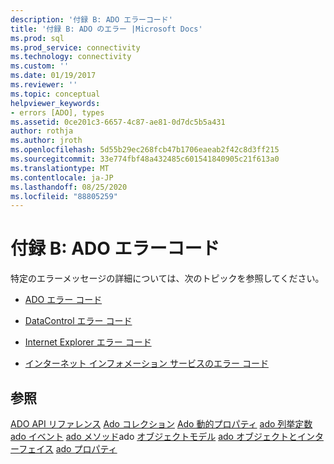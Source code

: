 ```yaml
---
description: '付録 B: ADO エラーコード'
title: '付録 B: ADO のエラー |Microsoft Docs'
ms.prod: sql
ms.prod_service: connectivity
ms.technology: connectivity
ms.custom: ''
ms.date: 01/19/2017
ms.reviewer: ''
ms.topic: conceptual
helpviewer_keywords:
- errors [ADO], types
ms.assetid: 0ce201c3-6657-4c87-ae81-0d7dc5b5a431
author: rothja
ms.author: jroth
ms.openlocfilehash: 5d55b29ec268fcb47b1706eaeab2f42c8d3ff215
ms.sourcegitcommit: 33e774fbf48a432485c601541840905c21f613a0
ms.translationtype: MT
ms.contentlocale: ja-JP
ms.lasthandoff: 08/25/2020
ms.locfileid: "88805259"
---
```

# <a name="appendix-b-ado-error-codes"></a>付録 B: ADO エラーコード
特定のエラーメッセージの詳細については、次のトピックを参照してください。

-   [ADO エラー コード](./ado-error-codes.md)

-   [DataControl エラー コード](./datacontrol-error-codes.md)

-   [Internet Explorer エラー コード](./internet-explorer-error-codes.md)

-   [インターネット インフォメーション サービスのエラー コード](./internet-information-services-error-codes.md)

## <a name="see-also"></a>参照
 [ADO API リファレンス](../../reference/ado-api/ado-api-reference.md) [Ado コレクション](../../reference/ado-api/ado-collections.md) [Ado 動的プロパティ](../../reference/ado-api/ado-dynamic-properties.md) [ado 列挙定数](../../reference/ado-api/ado-enumerated-constants.md) [ado イベント](../../reference/ado-api/ado-events.md) [ado メソッド](../../reference/ado-api/ado-methods.md)ado [オブジェクトモデル](../../reference/ado-api/ado-object-model.md) [ado オブジェクトとインターフェイス](../../reference/ado-api/ado-objects-and-interfaces.md) [ado プロパティ](../../reference/ado-api/ado-properties.md)